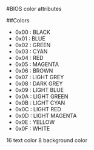 #BIOS color attributes

##Colors

* 0x00 : BLACK
* 0x01 : BLUE
* 0x02 : GREEN
* 0x03 : CYAN
* 0x04 : RED
* 0x05 : MAGENTA
* 0x06 : BROWN
* 0x07 : LIGHT GREY
* 0x08 : DARK GREY
* 0x09 : LIGHT BLUE
* 0x0A : LIGHT GREEN
* 0x0B : LIGHT CYAN
* 0x0C : LIGHT RED
* 0x0D : LIGHT MAGENTA
* 0x0E : YELLOW
* 0x0F : WHITE

16 text color
8 background color